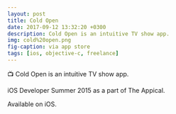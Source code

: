 ```yaml
---
layout: post
title: Cold Open
date: 2017-09-12 13:32:20 +0300
description: Cold Open is an intuitive TV show app.
img: cold%20open.png
fig-caption: via app store
tags: [ios, objective-c, freelance]
---
```


📺 Cold Open is an intuitive TV show app.

iOS Developer Summer 2015 as a part of The Appical.

Available on iOS.